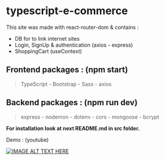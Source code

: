 # typescript-e-commerce

This site was made with react-router-dom & contains :

- DB for to link internet sites
- Login, SignUp &amp; authentication (axios - express)
- ShoppingCart (useContext)

## Frontend packages : (npm start)

> TypeScript - Bootstrap - Sass - axios

## Backend packages : (npm run dev)

> express - nodemon - dotenv - cors - mongoose - bcrypt

**For installation look at next README.md in src folder.**

Demo : (youtube)

[![IMAGE ALT TEXT HERE](https://img.youtube.com/vi/iYtVlNlXSoo/0.jpg)](https://www.youtube.com/watch?v=iYtVlNlXSoo)

